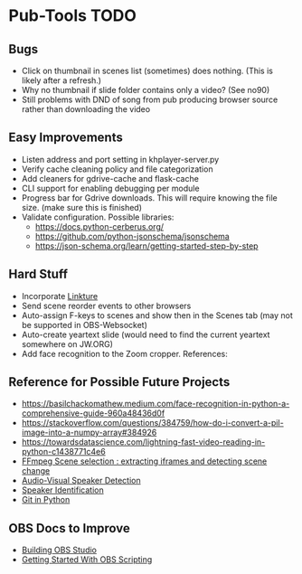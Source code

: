 # Pub-Tools TODO

## Bugs

* Click on thumbnail in scenes list (sometimes) does nothing.
  (This is likely after a refresh.)
* Why no thumbnail if slide folder contains only a video? (See no90)
* Still problems with DND of song from pub producing browser source
  rather than downloading the video

## Easy Improvements

* Listen address and port setting in khplayer-server.py
* Verify cache cleaning policy and file categorization
* Add cleaners for gdrive-cache and flask-cache
* CLI support for enabling debugging per module
* Progress bar for Gdrive downloads. This will require knowing the file size. (make sure this is finished)
* Validate configuration. Possible libraries:
    * https://docs.python-cerberus.org/
    * https://github.com/python-jsonschema/jsonschema
    * https://json-schema.org/learn/getting-started-step-by-step

## Hard Stuff

* Incorporate [Linkture](https://github.com/erykjj/linkture)
* Send scene reorder events to other browsers
* Auto-assign F-keys to scenes and show then in the Scenes tab (may not be supported in OBS-Websocket)
* Auto-create yeartext slide (would need to find the current yeartext somewhere on JW.ORG)
* Add face recognition to the Zoom cropper. References:

## Reference for Possible Future Projects

* https://basilchackomathew.medium.com/face-recognition-in-python-a-comprehensive-guide-960a48436d0f
* https://stackoverflow.com/questions/384759/how-do-i-convert-a-pil-image-into-a-numpy-array#384926
* https://towardsdatascience.com/lightning-fast-video-reading-in-python-c1438771c4e6
* [FFmpeg Scene selection : extracting iframes and detecting scene change](https://www.bogotobogo.com/FFMpeg/ffmpeg_thumbnails_select_scene_iframe.php)
* [Audio-Visual Speaker Detection](https://medium.com/@siddheshdeshpande/audio-visual-active-speaker-detection-on-video-for-ai-tools-dc297443f0be)
* [Speaker Identification](https://speechbrain.readthedocs.io/en/latest/tutorials/basics/what-can-i-do-with-speechbrain.html)
* [Git in Python](https://stackoverflow.com/questions/13166595/how-can-i-pull-a-remote-repository-with-gitpython#13166781)

## OBS Docs to Improve

* [Building OBS Studio](https://github.com/obsproject/obs-studio/wiki/Building-OBS-Studio)
* [Getting Started With OBS Scripting](https://github.com/obsproject/obs-studio/wiki/Getting-Started-With-OBS-Scripting)
